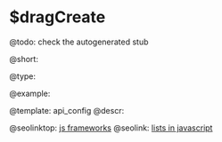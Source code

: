 $dragCreate
=============

@todo:
	check the autogenerated stub


@short:
	

@type:

@example:

@template:	api_config
@descr:




@seolinktop: [js frameworks](https://webix.com)
@seolink: [lists in javascript](https://webix.com/widget/list/)